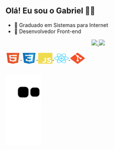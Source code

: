## Olá! Eu sou o Gabriel 👋😀

- 🔭 Graduado em Sistemas para Internet
- 🌱 Desenvolvedor Front-end

<div align="center">
  <a href="https://github.com/Gabrielnunesds">
  <img height="180em" src="https://github-readme-stats.vercel.app/api?username=Gabrielnunesds&show_icons=true&theme=tokyonight&include_all_commits=true&count_private=true&hide_border=true&bg_color=0d1117"/>
  <img height="180em" src="https://github-readme-stats.vercel.app/api/top-langs/?username=Gabrielnunesds&layout=compact&langs_count=7&theme=tokyonight&hide_border=true&bg_color=0d1117"/>
</div>

<div style="display: inline_block"><br>
  <img align="center" alt="Gabriel-HTML" height="30" width="40" src="https://raw.githubusercontent.com/devicons/devicon/master/icons/html5/html5-original.svg">
  <img align="center" alt="Gabriel-CSS" height="30" width="40" src="https://raw.githubusercontent.com/devicons/devicon/master/icons/css3/css3-original.svg">
  <img align="center" alt="Gabriel-Js" height="30" width="40" src="https://raw.githubusercontent.com/devicons/devicon/master/icons/javascript/javascript-plain.svg">
  <img align="center" alt="Gabriel-React" height="30" width="40" src="https://raw.githubusercontent.com/devicons/devicon/master/icons/react/react-original.svg">
  <img align="center" alt="Gabriel-Git" height="30" width="40" src="https://raw.githubusercontent.com/devicons/devicon/1119b9f84c0290e0f0b38982099a2bd027a48bf1/icons/git/git-original.svg">
</div>
  
  ##
  

![Snake animation](https://github.com/Gabrielnunesds/Gabrielnunesds/blob/output/github-contribution-grid-snake.svg)

